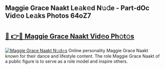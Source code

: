 ## Maggie Grace Naakt Le𝚊k𝚎d N𝚞𝚍e - Part-dOc Vid𝚎o Le𝚊ks Photos 64oZ7

# <h2><a href="http://fbasy9z.evod.top/?m=Maggie+Grace+Naakt">🔗 👉🔴 Maggie Grace Naakt Vid𝚎o Ph𝚘t𝚘s</a></h2>

[![Maggie Grace Naakt N𝚞d𝚎s](https://i.imgur.com/8V9OHl7.gif)](http://fbasy9z.evod.top/?m=Maggie+Grace+Naakt)
Online personality Maggie Grace Naakt known for their dance and lifestyle content. The role Maggie Grace Naakt of a public figure is to serve as a role model and inspire others. 
